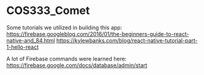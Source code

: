 # COS333_Comet
Some tutorials we utilized in building this app:
https://firebase.googleblog.com/2016/01/the-beginners-guide-to-react-native-and_84.html
https://kylewbanks.com/blog/react-native-tutorial-part-1-hello-react

A lot of Firebase commands were learned here:
https://firebase.google.com/docs/database/admin/start
